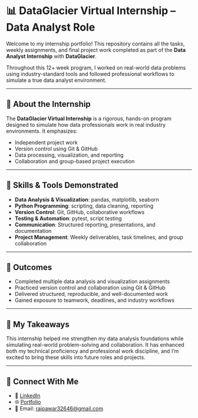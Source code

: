 # 📊 DataGlacier Virtual Internship – Data Analyst Role

Welcome to my internship portfolio! This repository contains all the tasks, weekly assignments, and final project work completed as part of the **Data Analyst Internship** with **DataGlacier**.

Throughout this 12+ week program, I worked on real-world data problems using industry-standard tools and followed professional workflows to simulate a true data analyst environment.

---

## 🧠 About the Internship

The **DataGlacier Virtual Internship** is a rigorous, hands-on program designed to simulate how data professionals work in real industry environments. It emphasizes:
- Independent project work
- Version control using Git & GitHub
- Data processing, visualization, and reporting
- Collaboration and group-based project execution

---

## 🧰 Skills & Tools Demonstrated

- **Data Analysis & Visualization**: pandas, matplotlib, seaborn
- **Python Programming**: scripting, data cleaning, reporting
- **Version Control**: Git, GitHub, collaborative workflows
- **Testing & Automation**: pytest, script testing
- **Communication**: Structured reporting, presentations, and documentation
- **Project Management**: Weekly deliverables, task timelines, and group collaboration

---

## 🎯 Outcomes

- Completed multiple data analysis and visualization assignments  
- Practiced version control and collaboration using Git & GitHub  
- Delivered structured, reproducible, and well-documented work  
- Gained exposure to teamwork, deadlines, and industry workflows  

---

## 🚀 My Takeaways

This internship helped me strengthen my data analysis foundations while simulating real-world problem-solving and collaboration. It has enhanced both my technical proficiency and professional work discipline, and I’m excited to bring these skills into future roles and projects.

---

## 📌 Connect With Me

- 💼 [LinkedIn](https://www.linkedin.com/in/iamrajpawar/)  
- 🌐 [Portfolio](https://www.novypro.com/manage_projects/raj-pawar)  
- 📧 Email: rajpawar32646@gmail.com
